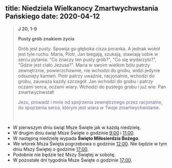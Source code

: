 title: Niedziela Wielkanocy Zmartwychwstania Pańskiego
date: 2020-04-12
---

> **J 20, 1-9**
>
> **Pusty grób znakiem życia**
>
> Grób jest pusty. Spowija go głęboka cisza poranka. A jednak wokół jest tyle ruchu. Maria, Piotr, Jan biegają, szukają, stawiają sobie w sercu pytania: "Co znaczy ten pusty grób?", "Co się wydarzyło?", "Gdzie jest ciało Jezusa?". Maria w swoim wielkim bólu patrzy zewnętrznie, powierzchownie, nie wchodzi do grobu, widzi jedynie odsunięty kamień. Piotr patrzy uważnie, racjonalnie, wchodzi do grobu, zauważa każdy szczegół. Jan wchodzi do grobu i patrzy oczami serca, oczami wiary. Wchodzi do pustego grobu i już wie: Pan zmartwychwstał!
>
> <span style="color: #666699;">Jezu, prowadź i mnie od spojrzenia zewnętrznego przez racjonalne, do spojrzenia serca, którym jest wiara w Twoje zmartwychwstanie. </span>
>
> &nbsp;


- W pierwszym dniu świąt Msze Święte jak w każdą niedzielę.
- W drugim dniu świąt Msze Święte o godzinie <u>9:00</u> i <u>11:00</u>.
- W następną niedzielę wypada **Święto Miłosierdzia Bożego**.
- We wtorek Msza Święta pogrzebowa o godzinie <u>12:00</u>. Nie będzie w tym dniu Mszy Świętej o godzinie <u>17:00</u>.
- Podobnie nie będzie też Mszy Świętej w sobotę.
- W pozostałe dni tygodnia Msze Święte o godzinie <u>17:00</u>.
